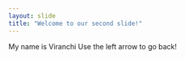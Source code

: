 ```yaml
---
layout: slide
title: "Welcome to our second slide!"
---
```

My name is Viranchi
Use the left arrow to go back!
